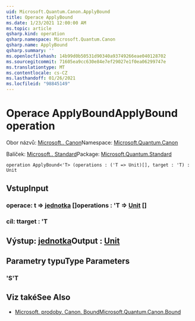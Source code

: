 ```yaml
---
uid: Microsoft.Quantum.Canon.ApplyBound
title: Operace ApplyBound
ms.date: 1/23/2021 12:00:00 AM
ms.topic: article
qsharp.kind: operation
qsharp.namespace: Microsoft.Quantum.Canon
qsharp.name: ApplyBound
qsharp.summary: ''
ms.openlocfilehash: 14b99d0b50531d90340a93749266eae040128702
ms.sourcegitcommit: 71605ea9cc630e84e7ef29027e1f0ea06299747e
ms.translationtype: MT
ms.contentlocale: cs-CZ
ms.lasthandoff: 01/26/2021
ms.locfileid: "98845149"
---
```

# <a name="applybound-operation"></a><span data-ttu-id="ef61e-102">Operace ApplyBound</span><span class="sxs-lookup"><span data-stu-id="ef61e-102">ApplyBound operation</span></span>

<span data-ttu-id="ef61e-103">Obor názvů: [Microsoft.. Canon](xref:Microsoft.Quantum.Canon)</span><span class="sxs-lookup"><span data-stu-id="ef61e-103">Namespace: [Microsoft.Quantum.Canon](xref:Microsoft.Quantum.Canon)</span></span>

<span data-ttu-id="ef61e-104">Balíček: [Microsoft.. Standard](https://nuget.org/packages/Microsoft.Quantum.Standard)</span><span class="sxs-lookup"><span data-stu-id="ef61e-104">Package: [Microsoft.Quantum.Standard](https://nuget.org/packages/Microsoft.Quantum.Standard)</span></span>




```qsharp
operation ApplyBound<'T> (operations : ('T => Unit)[], target : 'T) : Unit
```


## <a name="input"></a><span data-ttu-id="ef61e-105">Vstup</span><span class="sxs-lookup"><span data-stu-id="ef61e-105">Input</span></span>

### <a name="operations--t--unit-"></a><span data-ttu-id="ef61e-106">operace: t => [jednotka](xref:microsoft.quantum.lang-ref.unit) []</span><span class="sxs-lookup"><span data-stu-id="ef61e-106">operations : 'T => [Unit](xref:microsoft.quantum.lang-ref.unit) []</span></span>




### <a name="target--t"></a><span data-ttu-id="ef61e-107">cíl: t</span><span class="sxs-lookup"><span data-stu-id="ef61e-107">target : 'T</span></span>





## <a name="output--unit"></a><span data-ttu-id="ef61e-108">Výstup: [jednotka](xref:microsoft.quantum.lang-ref.unit)</span><span class="sxs-lookup"><span data-stu-id="ef61e-108">Output : [Unit](xref:microsoft.quantum.lang-ref.unit)</span></span>



## <a name="type-parameters"></a><span data-ttu-id="ef61e-109">Parametry typu</span><span class="sxs-lookup"><span data-stu-id="ef61e-109">Type Parameters</span></span>

### <a name="t"></a><span data-ttu-id="ef61e-110">'S</span><span class="sxs-lookup"><span data-stu-id="ef61e-110">'T</span></span>



## <a name="see-also"></a><span data-ttu-id="ef61e-111">Viz také</span><span class="sxs-lookup"><span data-stu-id="ef61e-111">See Also</span></span>

- [<span data-ttu-id="ef61e-112">Microsoft. prodoby. Canon. Bound</span><span class="sxs-lookup"><span data-stu-id="ef61e-112">Microsoft.Quantum.Canon.Bound</span></span>](xref:Microsoft.Quantum.Canon.Bound)